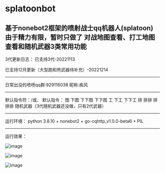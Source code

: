 # splatoonbot
基于nonebot2框架的喷射战士qq机器人(splatoon) 由于精力有限，暂时只做了 对战地图查看、打工地图查看和随机武器3类常用功能
---------------
3代更新日志：
已支持3代-20221113

已支持12月更新（大型跑和熊武器待补充）-20221214

---------------
日常出没的喷喷qq群:929116038
昵称:疾风

---------------
默认指令符：/或、
默认指令： 图 下图  下下图 下下图  工 下工  下下工 排 排排  排排排 
随机武器（3代随机武器还没做，只有2代武器）
        


---------------
运行环境：
python 3.8.10 + nonebot2 + go-cqhttp_v1.0.0-beta6 + PIL

---------------
运行效果：

![image](https://user-images.githubusercontent.com/3379460/133253452-cce17617-b105-4595-977b-654684215858.png)

![image](https://user-images.githubusercontent.com/3379460/133253351-ecd90f5f-e9d8-4074-973c-38a3c45c3868.png)

![image](https://user-images.githubusercontent.com/3379460/133253404-ed57585a-f2d8-49b8-a5f0-cb6a3039fd60.png)


